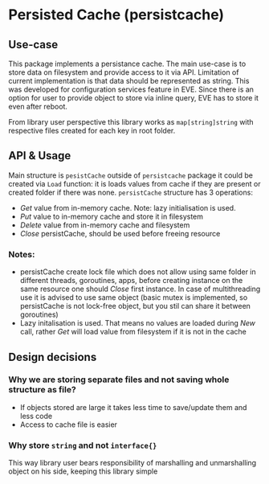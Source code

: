 # Persisted Cache (persistcache)

## Use-case

This package implements a persistance cache. The main use-case is to store data on filesystem and
provide access to it via API. Limitation of current implementation is that data should be represented
as string. This was developed for configuration services feature in EVE. Since there is an option for 
user to provide object to store via inline query, EVE has to store it even after reboot. 

From library user perspective this library works as `map[string]string` with respective files created for each key in root folder.

## API & Usage

Main structure is `pesistCache` outside of `persistcache` package it could be created via `Load` function:
it is loads values from cache if they are present or created folder if there was none.
`persistCache` structure has 3 operations:

- *Get* value from in-memory cache. Note: lazy initialisation is used.
- *Put* value to in-memory cache and store it in filesystem
- *Delete* value from in-memory cache and filesystem
- *Close* persistCache, should be used before freeing resource

### Notes:
- persistCache create lock file which does not allow using same folder in different threads, goroutines, apps, before creating instance on the same resource one should *Close* first instance. In case of multithreading use it is advised to use same object (basic mutex is implemented, so persistCache is not lock-free object, but you stil can share it between goroutines)
- Lazy initalisation is used. That means no values are loaded during *New* call, rather *Get* will load value from filesystem if it is not in the cache


## Design decisions

### Why we are storing separate files and not saving whole structure as file?
+ If objects stored are large it takes less time to save/update them and less code
+ Access to cache file is easier

### Why store `string` and not `interface{}`
This way library user bears responsibility of marshalling and unmarshalling object on his side, keeping this
library simple
